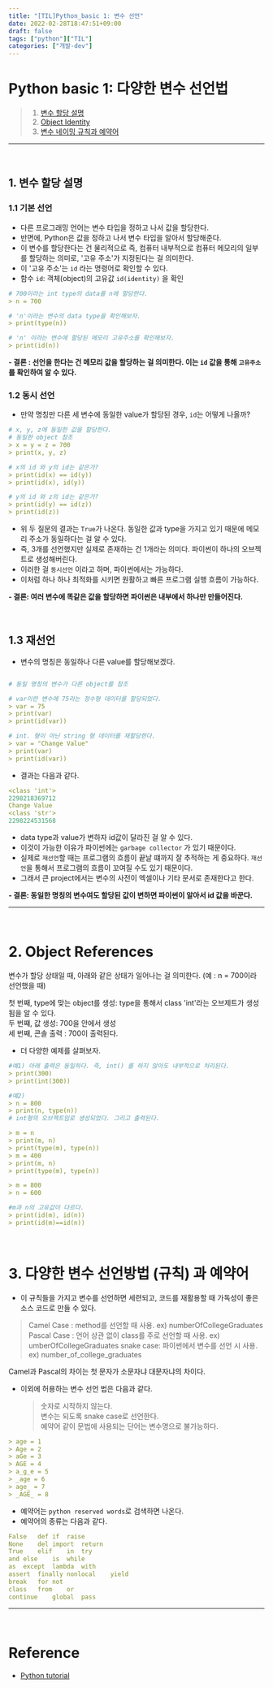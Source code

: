 ```yaml
---
title: "[TIL]Python_basic 1: 변수 선언"
date: 2022-02-28T18:47:51+09:00
draft: false
tags: ["python"]["TIL"]
categories: ["개발-dev"]
---
```


# Python basic 1: 다양한 변수 선언법

> 1. [변수 할당 설명]()
> 2. [Object Identity]()
> 3. [변수 네이밍 규칙과 예약어]()

---

<br>

## 1. 변수 할당 설명

### 1.1 기본 선언

- 다른 프로그래밍 언어는 변수 타입을 정하고 나서 값을 할당한다.
- 반면에, Python은 값을 정하고 나서 변수 타입을 알아서 할당해준다.
- 이 변수를 할당한다는 건 물리적으로 즉, 컴퓨터 내부적으로 컴퓨터 메모리의 일부를 할당하는 의미로, '고유 주소'가 지정된다는 걸 의미한다.
- 이 '고유 주소'는 `id` 라는 명령어로 확인할 수 있다.
- 함수 `id`: 객체(object)의 고유값 `id(identity)` 을 확인

```yml
# 700이라는 int type의 data를 n에 할당한다.
> n = 700

# 'n'이라는 변수의 data type을 확인해보자.
> print(type(n))

# 'n' 이라는 변수에 할당된 메모리 고유주소를 확인해보자.
> print(id(n))

```

**- 결론 : 선언을 한다는 건 메모리 값을 할당하는 걸 의미한다. 이는 `id` 값을 통해 `고유주소`를 확인하여 알 수 있다.**

### 1.2 동시 선언

- 만약 명칭만 다른 세 변수에 동일한 value가 할당된 경우, `id`는 어떻게 나올까?

```yml
# x, y, z에 동일한 값을 할당한다.
# 동일한 object 참조
> x = y = z = 700
> print(x, y, z)

# x의 id 와 y의 id는 같은가?
> print(id(x) == id(y))
> print(id(x), id(y))

# y의 id 와 z의 id는 같은가?
> print(id(y) == id(z))
> print(id(z))

```

- 위 두 질문의 결과는 `True`가 나온다. 동일한 값과 type을 가지고 있기 때문에 메모리 주소가 동일하다는 걸 알 수 있다.
- 즉, 3개를 선언했지만 실제로 존재하는 건 1개라는 의미다. 파이썬이 하나의 오브젝트로 생성해버린다.
- 이러한 걸 `동시선언` 이라고 하며, 파이썬에서는 가능하다.
- 이처럼 하나 하나 최적화를 시키면 원활하고 빠른 프로그램 실행 흐름이 가능하다.

**- 결론: 여러 변수에 똑같은 값을 할당하면 파이썬은 내부에서 하나만 만들어진다.**

<br>

## 1.3 재선언

- 변수의 명칭은 동일하나 다른 value를 할당해보겠다.

```yml

# 동일 명칭의 변수가 다른 object를 참조

# var이란 변수에 75라는 정수형 데이터를 할당되었다.
> var = 75
> print(var)
> print(id(var))

# int. 형이 아닌 string 형 데이터를 재할당한다.
> var = "Change Value"
> print(var)
> print(id(var))

```

- 결과는 다음과 같다.

```yml
<class 'int'>
2298218369712
Change Value
<class 'str'>
2298224531568
```

- data type과 value가 변하자 id값이 달라진 걸 알 수 있다.
- 이것이 가능한 이유가 파이썬에는 `garbage collector` 가 있기 때문이다.
- 실제로 `재선언`할 때는 프로그램의 흐름이 끝날 떄까지 잘 추적하는 게 중요하다. `재선언`을 통해서 프로그램의 흐름이 꼬여질 수도 있기 때문이다.
- 그래서 큰 project에서는 변수의 사전이 엑셀이나 기타 문서로 존재한다고 한다.

**- 결론: 동일한 명칭의 변수여도 할당된 값이 변하면 파이썬이 알아서 id 값을 바꾼다.**

---

<br>

# 2. Object References

변수가 할당 상태일 때, 아래와 같은 상태가 일어나는 걸 의미한다. (예 : n = 700이라 선언했을 때)

첫 번째, type에 맞는 object를 생성: type을 통해서 class 'int'라는 오브제트가 생성됨을 알 수 있다.  
두 번쨰, 값 생성: 700을 안에서 생성  
세 번째, 콘솔 출력 : 700이 출력된다.

- 더 다양한 예제를 살펴보자.

```yml
#예1) 아래 출력은 동일하다. 즉, int() 를 하지 않아도 내부적으로 처리된다.
> print(300)
> print(int(300))

#예2)
> n = 800
> print(n, type(n))
# int형의 오브젝트임로 생성되었다. 그리고 출력된다.

> m = n
> print(m, n)
> print(type(m), type(n))
> m = 400
> print(m, n)
> print(type(m), type(n))

> m = 800
> n = 600

#m과 n의 고유값이 다르다.
> print(id(m), id(n))
> print(id(m)==id(n))

```

<br>

# 3. 다양한 변수 선언방법 (규칙) 과 예약어

- 이 규칙들을 가지고 변수를 선언하면 세련되고, 코드를 재활용할 때 가독성이 좋은 소스 코드로 만들 수 있다.

> Camel Case : method를 선언할 때 사용. ex) numberOfCollegeGraduates
> Pascal Case : 언어 상관 없이 class를 주로 선언할 때 사용. ex) umberOfCollegeGraduates
> snake case: 파이썬에서 변수를 선언 시 사용. ex) number_of_college_graduates

Camel과 Pascal의 차이는 첫 문자가 소문자냐 대문자냐의 차이다.

- 이외에 허용하는 변수 선언 법은 다음과 같다.
  > 숫자로 시작하지 않는다.  
  > 변수는 되도록 snake case로 선언한다.  
  > 예약어 같이 문법에 사용되는 단어는 변수명으로 불가능하다.

```yml
> age = 1
> Age = 2
> aGe = 3
> AGE = 4
> a_g_e = 5
> _age = 6
> age_ = 7
> _AGE_ = 8
```

- 예약어는 `python reserved words`로 검색하면 나온다.
- 예약어의 종류는 다음과 같다.

```yml
False	def	if	raise
None	del	import	return
True	elif	in	try
and	else	is	while
as	except	lambda	with
assert	finally	nonlocal	yield
break	for	not
class	from	or
continue	global	pass
```

---

<br>

# Reference

- [Python tutorial](https://python-course.eu/python-tutorial/data-types-and-variables.php)
